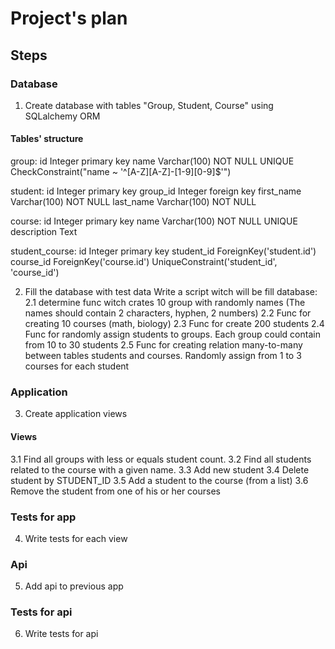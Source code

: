# Project's plan



## Steps

### Database
1. Create database with tables "Group, Student, Course" using SQLalchemy ORM
#### Tables' structure
group: 
    id Integer primary key
    name Varchar(100) NOT NULL UNIQUE
    CheckConstraint("name ~ '^[A-Z][A-Z]-[1-9][0-9]$'")

student:
    id Integer primary key
    group_id Integer foreign key
    first_name Varchar(100) NOT NULL
    last_name Varchar(100) NOT NULL

course:
    id Integer primary key
    name Varchar(100) NOT NULL UNIQUE
    description Text

student_course:
    id Integer primary key
    student_id ForeignKey('student.id')
    course_id ForeignKey('course.id')
    UniqueConstraint('student_id', 'course_id')

2. Fill the database with test data
   Write a script witch will be fill database:
    2.1 determine func witch crates 10 group with randomly names
   (The names should contain 2 characters, hyphen, 2 numbers)
    2.2 Func for creating 10 courses (math, biology)
    2.3 Func for create 200 students
    2.4 Func for randomly assign students to groups. Each group could 
        contain from 10 to 30 students
    2.5 Func for creating relation many-to-many between tables students and courses.
        Randomly assign from 1 to 3 courses for each student
### Application
3. Create application views

#### Views
3.1 Find all groups with less or equals student count.
3.2 Find all students related to the course with a given name.
3.3 Add new student
3.4 Delete student by STUDENT_ID
3.5 Add a student to the course (from a list)
3.6 Remove the student from one of his or her courses

### Tests for app
4. Write tests for each view

### Api
5. Add api to previous app

### Tests for api
6. Write tests for api
